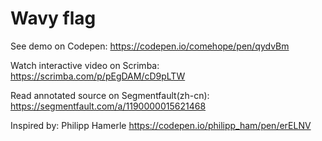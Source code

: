 # Wavy flag

See demo on Codepen: https://codepen.io/comehope/pen/qydvBm

Watch interactive video on Scrimba: https://scrimba.com/p/pEgDAM/cD9pLTW

Read annotated source on Segmentfault(zh-cn): https://segmentfault.com/a/1190000015621468

Inspired by: Philipp Hamerle https://codepen.io/philipp_ham/pen/erELNV
